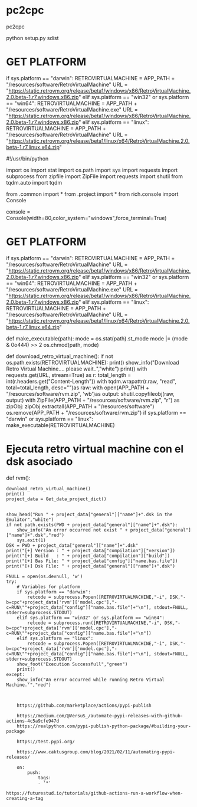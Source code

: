# pc2cpc
pc2cpc

python setup.py sdist


# GET PLATFORM
if sys.platform == "darwin":
    RETROVIRTUALMACHINE  = APP_PATH + "/resources/software/RetroVirtualMachine"
    URL = "https://static.retrovm.org/release/beta1/windows/x86/RetroVirtualMachine.2.0.beta-1.r7.windows.x86.zip"
elif sys.platform == "win32" or  sys.platform == "win64":
    RETROVIRTUALMACHINE  = APP_PATH + "/resources/software/RetroVirtualMachine.exe"
    URL = "https://static.retrovm.org/release/beta1/windows/x86/RetroVirtualMachine.2.0.beta-1.r7.windows.x86.zip"
elif sys.platform == "linux":
     RETROVIRTUALMACHINE = APP_PATH + "/resources/software/RetroVirtualMachine"
     URL = "https://static.retrovm.org/release/beta1/linux/x64/RetroVirtualMachine.2.0.beta-1.r7.linux.x64.zip"




#!/usr/bin/python

import os
import stat
import os.path
import sys
import requests
import subprocess
from zipfile import ZipFile
import requests
import shutil
from tqdm.auto import tqdm

from .common import *
from .project import *
from rich.console import Console

console = Console(width=80,color_system="windows",force_terminal=True)

# GET PLATFORM
if sys.platform == "darwin":
    RETROVIRTUALMACHINE  = APP_PATH + "/resources/software/RetroVirtualMachine"
    URL = "https://static.retrovm.org/release/beta1/windows/x86/RetroVirtualMachine.2.0.beta-1.r7.windows.x86.zip"
elif sys.platform == "win32" or  sys.platform == "win64":
    RETROVIRTUALMACHINE  = APP_PATH + "/resources/software/RetroVirtualMachine.exe"
    URL = "https://static.retrovm.org/release/beta1/windows/x86/RetroVirtualMachine.2.0.beta-1.r7.windows.x86.zip"
elif sys.platform == "linux":
     RETROVIRTUALMACHINE = APP_PATH + "/resources/software/RetroVirtualMachine"
     URL = "https://static.retrovm.org/release/beta1/linux/x64/RetroVirtualMachine.2.0.beta-1.r7.linux.x64.zip"

def make_executable(path):
    mode = os.stat(path).st_mode
    mode |= (mode & 0o444) >> 2
    os.chmod(path, mode)

def download_retro_virtual_machine():
    if not os.path.exists(RETROVIRTUALMACHINE):
        print()
        show_info("Download Retro Virtual Machine.... please wait..","white")
        print()
        with requests.get(URL, stream=True) as r:
            total_length = int(r.headers.get("Content-Length"))
            with tqdm.wrapattr(r.raw, "read", total=total_length, desc="")as raw:
                with open(APP_PATH + "/resources/software/rvm.zip", 'wb')as output:
                    shutil.copyfileobj(raw, output)
                    with ZipFile(APP_PATH + "/resources/software/rvm.zip", "r") as zipObj:
                        zipObj.extractall(APP_PATH + "/resources/software")
        os.remove(APP_PATH + "/resources/software/rvm.zip")
        if sys.platform == "darwin" or sys.platform == "linux":
            make_executable(RETROVIRTUALMACHINE)

# Ejecuta retro virtual machine con el dsk asociado
def rvm():
    
 
    download_retro_virtual_machine()
    print()
    project_data = Get_data_project_dict()
    
    
    show_head("Run " + project_data["general"]["name"]+".dsk in the Emulator","white")
    if not path.exists(PWD + project_data["general"]["name"]+".dsk"):
        show_info("An error occurred not exist " + project_data["general"]["name"]+".dsk","red")
        sys.exit(1)
    DSK = PWD + project_data["general"]["name"]+".dsk"
    print("[+] Version : " + project_data["compilation"]["version"])
    print("[+] Build   : " + project_data["compilation"]["build"])
    print("[+] Bas File: " + project_data["config"]["name.bas.file"])
    print("[+] Dsk File: " + project_data["general"]["name"]+".dsk")
    
    FNULL = open(os.devnull, 'w')
    try:
        # Variables for platform
        if sys.platform == "darwin":
            retcode = subprocess.Popen([RETROVIRTUALMACHINE,"-i", DSK,"-b=cpc"+project_data['rvm']['model.cpc'],"-c=RUN\""+project_data["config"]["name.bas.file"]+"\n"], stdout=FNULL, stderr=subprocess.STDOUT)
        elif sys.platform == "win32" or sys.platform == "win64":
            retcode = subprocess.run([RETROVIRTUALMACHINE,"-i", DSK,"-b=cpc"+project_data['rvm']['model.cpc'],"-c=RUN\""+project_data["config"]["name.bas.file"]+"\n"])
        elif sys.platform == "linux":
            retcode = subprocess.Popen([RETROVIRTUALMACHINE,"-i", DSK,"-b=cpc"+project_data['rvm']['model.cpc'],"-c=RUN\""+project_data["config"]["name.bas.file"]+"\n"], stdout=FNULL, stderr=subprocess.STDOUT)
        show_foot("Execution Successfull","green")
        print()
    except:
        show_info("An error occurred while running Retro Virtual Machine.'","red")



        https://github.com/marketplace/actions/pypi-publish

        https://medium.com/@VersuS_/automate-pypi-releases-with-github-actions-4c5a9cfe947d
        https://realpython.com/pypi-publish-python-package/#building-your-package

        https://test.pypi.org/

        https://www.caktusgroup.com/blog/2021/02/11/automating-pypi-releases/

        on:
            push:
                tags:
                - '*'
                
    https://futurestud.io/tutorials/github-actions-run-a-workflow-when-creating-a-tag
